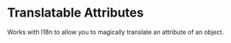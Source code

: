 Translatable Attributes
=======================

Works with I18n to allow you to magically translate an attribute of an object.
